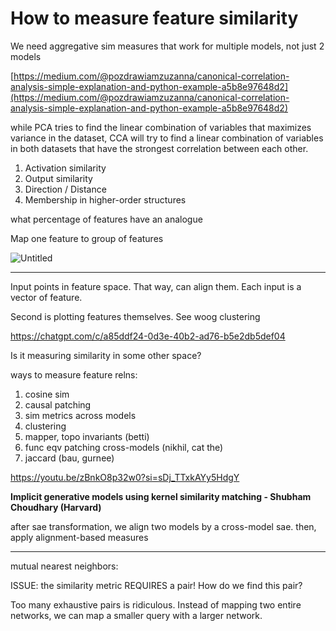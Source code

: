 # How to measure feature similarity

We need aggregative sim measures that work for multiple models, not just 2 models

[https://medium.com/@pozdrawiamzuzanna/canonical-correlation-analysis-simple-explanation-and-python-example-a5b8e97648d2](https://medium.com/@pozdrawiamzuzanna/canonical-correlation-analysis-simple-explanation-and-python-example-a5b8e97648d2)

while PCA tries to find the linear combination of variables that maximizes variance in the dataset, CCA will try to find a linear combination of variables in both datasets that have the strongest correlation between each other.

1. Activation similarity
2. Output similarity
3. Direction / Distance
4. Membership in higher-order structures

what percentage of features have an analogue

Map one feature to group of features

![Untitled](How%20to%20measure%20feature%20similarity%20e0ceaa1c575044078ccd6a4d4ec71c04/Untitled.png)

---

Input points in feature space. That way, can align them. Each input is a vector of feature.

Second is plotting features themselves. See woog clustering 

https://chatgpt.com/c/a85ddf24-0d3e-40b2-ad76-b5e2db5def04

Is it measuring similarity in some other space?

ways to measure feature relns:

1. cosine sim
2. causal patching
3. sim metrics across models
4. clustering
5. mapper, topo invariants (betti)
6. func eqv patching cross-models (nikhil, cat the)
7. jaccard (bau, gurnee)

https://youtu.be/zBnkO8p32w0?si=sDj_TTxkAYy5HdgY

**Implicit generative models using kernel similarity matching - Shubham Choudhary (Harvard)**

after sae transformation, we align two models by a cross-model sae. then, apply alignment-based measures

---

mutual nearest neighbors: 

ISSUE: the similarity metric REQUIRES a pair! How do we find this pair?

Too many exhaustive pairs is ridiculous. Instead of mapping two entire networks, we can map a smaller query with a larger network.